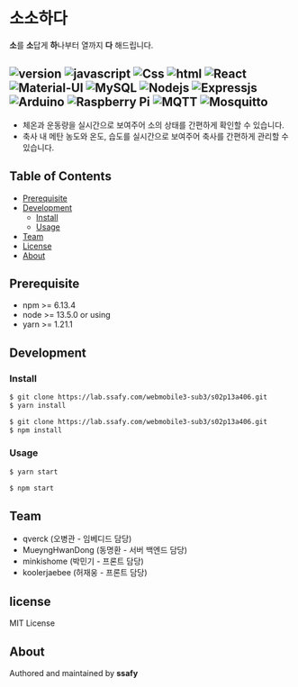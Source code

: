 # 소소하다
**소**를 **소**답게 **하**나부터 열까지 **다** 해드립니다.

![version](https://img.shields.io/badge/version-0.0.1-orange)	![javascript](https://img.shields.io/badge/javascript-es6-yellowgreen?logo=javascript)	![Css](https://img.shields.io/badge/css-css3-red?logo=css3)	![html](https://img.shields.io/badge/html-html5-red?logo=html5)	![React](https://img.shields.io/badge/React-16.12.0-61DAFB?logo=React)	![Material-UI](https://img.shields.io/badge/Material--UI-4.9.3-0081CB?logo=Material-ui)	![MySQL](https://img.shields.io/badge/MySQL-8.0.19-4479A1?logo=MySQL)	![Nodejs](https://img.shields.io/badge/Node.js-13.6.0-339933?logo=Node.js)	![Expressjs](https://img.shields.io/badge/Expressjs-4.17.1-black)	![Arduino](https://img.shields.io/badge/arduino-1.8.10-00979D?logo=Arduino)	![Raspberry Pi](https://img.shields.io/badge/Raspberry%20Pi-RaspberryPi4-C51A4A?logo=Raspberry%20Pi)	![MQTT](https://img.shields.io/badge/MQTT-3.1.1-blueviolet)	![Mosquitto](https://img.shields.io/badge/Mosquitto-1.6.8-orange)
---

* 체온과 운동량을 실시간으로 보여주어 소의 상태를 간편하게 확인할 수 있습니다.
* 축사 내 메탄 농도와 온도, 습도를 실시간으로 보여주어 축사를 간편하게 관리할 수 있습니다.



##  Table  of  Contents

-  [Prerequisite](#prerequisite)
-  [Development](#development)
	-  [Install](#install)
	-  [Usage](#usage)
-  [Team](#team)
-  [License](#license)
-  [About](#about)

## Prerequisite
* npm >= 6.13.4
* node >= 13.5.0
or using
* yarn >= 1.21.1

## Development
### Install
```bash
$ git clone https://lab.ssafy.com/webmobile3-sub3/s02p13a406.git
$ yarn install
```
```bash
$ git clone https://lab.ssafy.com/webmobile3-sub3/s02p13a406.git
$ npm install
```
###  Usage
```bash
$ yarn start
```
```bash
$ npm start
```

##  Team
-  qverck (오병관 - 임베디드 담당)
-  MueyngHwanDong (동명환 - 서버 백엔드 담당)
-  minkishome (박민기 - 프론트 담당)
-  koolerjaebee (허재웅 - 프론트 담당)

##  license
MIT License

##  About
Authored and maintained by **ssafy**